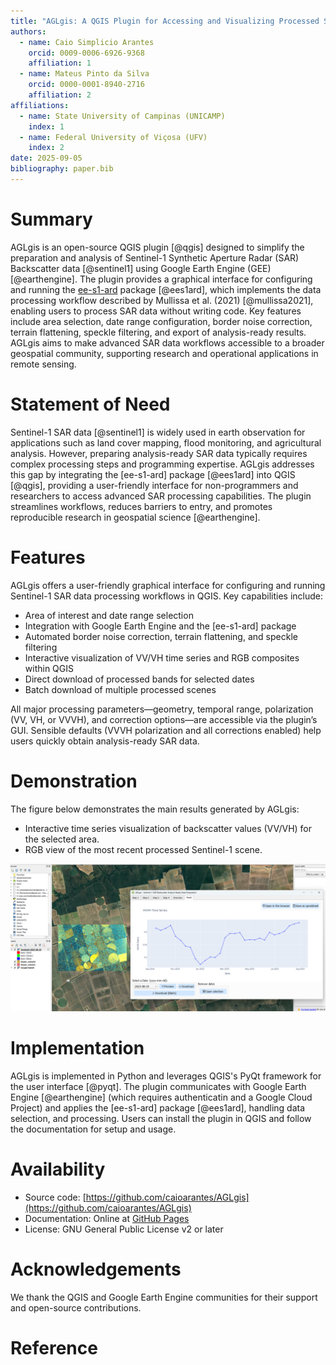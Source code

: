 ```yaml
---
title: "AGLgis: A QGIS Plugin for Accessing and Visualizing Processed Sentinel-1 SAR Data"
authors:
  - name: Caio Simplicio Arantes
    orcid: 0009-0006-6926-9368
    affiliation: 1
  - name: Mateus Pinto da Silva
    orcid: 0000-0001-8940-2716
    affiliation: 2
affiliations:
  - name: State University of Campinas (UNICAMP)
    index: 1
  - name: Federal University of Viçosa (UFV)
    index: 2
date: 2025-09-05
bibliography: paper.bib
---
```


# Summary

AGLgis is an open-source QGIS plugin [@qgis] designed to simplify the preparation and analysis of Sentinel-1 Synthetic Aperture Radar (SAR) Backscatter data [@sentinel1] using Google Earth Engine (GEE) [@earthengine]. The plugin provides a graphical interface for configuring and running the [ee-s1-ard](https://pypi.org/project/ee-s1-ard/) package [@ees1ard], which implements the data processing workflow described by Mullissa et al. (2021) [@mullissa2021], enabling users to process SAR data without writing code. Key features include area selection, date range configuration, border noise correction, terrain flattening, speckle filtering, and export of analysis-ready results. AGLgis aims to make advanced SAR data workflows accessible to a broader geospatial community, supporting research and operational applications in remote sensing.

# Statement of Need

Sentinel-1 SAR data [@sentinel1] is widely used in earth observation for applications such as land cover mapping, flood monitoring, and agricultural analysis. However, preparing analysis-ready SAR data typically requires complex processing steps and programming expertise. AGLgis addresses this gap by integrating the [ee-s1-ard] package [@ees1ard] into QGIS [@qgis], providing a user-friendly interface for non-programmers and researchers to access advanced SAR processing capabilities. The plugin streamlines workflows, reduces barriers to entry, and promotes reproducible research in geospatial science [@earthengine].

# Features

AGLgis offers a user-friendly graphical interface for configuring and running Sentinel-1 SAR data processing workflows in QGIS. Key capabilities include:

- Area of interest and date range selection
- Integration with Google Earth Engine and the [ee-s1-ard] package
- Automated border noise correction, terrain flattening, and speckle filtering
- Interactive visualization of VV/VH time series and RGB composites within QGIS
- Direct download of processed bands for selected dates
- Batch download of multiple processed scenes

All major processing parameters—geometry, temporal range, polarization (VV, VH, or VVVH), and correction options—are accessible via the plugin’s GUI. Sensible defaults (VVVH polarization and all corrections enabled) help users quickly obtain analysis-ready SAR data.

# Demonstration

The figure below demonstrates the main results generated by AGLgis:

- Interactive time series visualization of backscatter values (VV/VH) for the selected area.
- RGB view of the most recent processed Sentinel-1 scene.

![Demonstration of AGLgis results: time series visualization and RGB view](medias/demo.png)

# Implementation

AGLgis is implemented in Python and leverages QGIS's PyQt framework for the user interface [@pyqt]. The plugin communicates with Google Earth Engine [@earthengine] (which requires authenticatin and a Google Cloud Project) and applies the  [ee-s1-ard] package [@ees1ard], handling data selection, and processing. Users can install the plugin in QGIS and follow the documentation for setup and usage.

# Availability

- Source code: [https://github.com/caioarantes/AGLgis](https://github.com/caioarantes/AGLgis)
- Documentation: Online at [GitHub Pages](https://caioarantes.github.io/AGLgis/)
- License: GNU General Public License v2 or later

# Acknowledgements

We thank the QGIS and Google Earth Engine communities for their support and open-source contributions.

# Reference